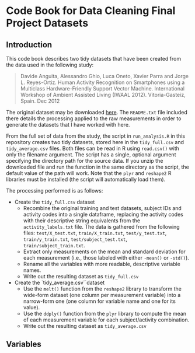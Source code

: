 # Code Book for Data Cleaning Final Project Datasets

## Introduction
This code book describes two tidy datasets that have been created from the data used in the following study:

> Davide Anguita, Alessandro Ghio, Luca Oneto, Xavier Parra and Jorge L. Reyes-Ortiz. Human Activity Recognition on Smartphones using a Multiclass Hardware-Friendly Support Vector Machine. International Workshop of Ambient Assisted Living (IWAAL 2012). Vitoria-Gasteiz, Spain. Dec 2012 


The original dataset may be downloaded [here](https://d396qusza40orc.cloudfront.net/getdata%2Fprojectfiles%2FUCI%20HAR%20Dataset.zip). The `README.txt` file included there details the processing applied to the raw measurements in order to generate the datasets that I have worked with here.

From the full set of data from the study, the script in `run_analysis.R` in this repository creates two tidy datasets, stored here in the `tidy_full.csv` and `tidy_average.csv` files. Both files can be read in R using `read.csv()` with only the filename argument. The script has a single, optional argument specifying the directory path for the source data. If you unzip the downloaded file and run the function in the same directory as the script, the default value of the path will work. Note that the `plyr` and `reshape2` R libraries must be installed (the script will automatically load them).

The processing performed is as follows:

* Create the `tidy_full.csv` dataset
    * Recombine the original training and test datasets, subject IDs and activity codes into a single dataframe, replacing the activity codes with their descriptive string equivalents from the `activity_labels.txt` file. The data is gathered from the following files: `test/X_test.txt`, `train/X_train.txt`, `test/y_test.txt`, `train/y_train.txt`, `test/subject_test.txt`, `train/subject_train.txt`.
    * Extract only measurements on the mean and standard deviation for each measurement (i.e., those labeled with either `-mean()` or `-std()`).
    * Rename all the variables with more readable, descriptive variable names.
    * Write out the resulting dataset as `tidy_full.csv`
* Create the `tidy_average.csv``dataset
    * Use the `melt()` function from the `reshape2` library to transform the wide-form dataset (one column per measurement variable) into a narrow-form one (one column for variable name and one for its value).
    * Use the `ddply()` function from the `plyr` library to compute the mean of each measurement variable for each subject/activity combination.
    * Write out the resulting dataset as `tidy_average.csv`

## Variables


